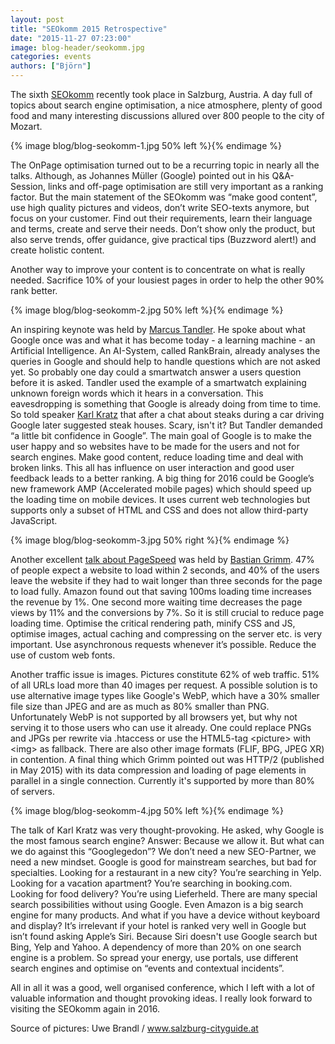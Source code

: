 ```yaml
---
layout: post
title: "SEOkomm 2015 Retrospective"
date: "2015-11-27 07:23:00"
image: blog-header/seokomm.jpg
categories: events
authors: ["Björn"]
---
```


The sixth [SEOkomm](http://www.seokomm.at/) recently took place in Salzburg, Austria.
A day full of topics about search engine optimisation, a nice atmosphere, plenty of good food and many interesting discussions allured over 800 people to the city of Mozart.

{% image blog/blog-seokomm-1.jpg 50% left %}{% endimage %}

The OnPage optimisation turned out to be a recurring topic in nearly all the talks.
Although, as Johannes Müller (Google) pointed out in his Q&A-Session, links and off-page optimisation are still very important as a ranking factor.
But the main statement of the SEOkomm was “make good content”, use high quality pictures and videos, don’t write SEO-texts anymore, but focus on your customer.
Find out their requirements, learn their language and terms, create and serve their needs.
Don’t show only the product, but also serve trends, offer guidance, give practical tips (Buzzword alert!) and create holistic content.

Another way to improve your content is to concentrate on what is really needed.
Sacrifice 10% of your lousiest pages in order to help the other 90% rank better.

{% image blog/blog-seokomm-2.jpg 50% left %}{% endimage %}

An inspiring keynote was held by [Marcus Tandler](http://www.mediadonis.net/).
He spoke about what Google once was and what it has become today - a learning machine - an Artificial Intelligence.
An AI-System, called RankBrain, already analyses the queries in Google and should help to handle questions which are not asked yet.
So probably one day could a smartwatch answer a users question before it is asked.
Tandler used the example of a smartwatch explaining unknown foreign words which it hears in a conversation.
This eavesdropping is something that Google is already doing from time to time.
So told speaker [Karl Kratz](http://www.google.com) that after a chat about steaks during a car driving Google later suggested steak houses.
Scary, isn't it?
But Tandler demanded “a little bit confidence in Google”.
The main goal of Google is to make the user happy and so websites have to be made for the users and not for search engines.
Make good content, reduce loading time and deal with broken links.
This all has influence on user interaction and good user feedback leads to a better ranking.
A big thing for 2016 could be Google’s new framework AMP (Accelerated mobile pages) which should speed up the loading time on mobile devices.
It uses current web technologies but supports only a subset of HTML and CSS and does not allow third-party JavaScript.

{% image blog/blog-seokomm-3.jpg 50% right %}{% endimage %}

Another excellent [talk about PageSpeed](http://bit.ly/1Pc37R8) was held by [Bastian Grimm](http://www.peakace.de).
47% of people expect a website to load within 2 seconds, and 40% of the users leave the website if they had to wait longer than three seconds for the page to load fully.
Amazon found out that saving 100ms loading time increases the revenue by 1%.
One second more waiting time decreases the page views by 11% and the conversions by 7%.
So it is still crucial to reduce page loading time.
Optimise the critical rendering path, minify CSS and JS, optimise images, actual caching and compressing on the server etc. is very important.
Use asynchronous requests whenever it’s possible.
Reduce the use of custom web fonts.

Another traffic issue is images.
Pictures constitute 62% of web traffic.
51% of all URLs load more than 40 images per request.
A possible solution is to use alternative image types like Google's WebP, which have a 30% smaller file size than JPEG and are as much as 80% smaller than PNG.
Unfortunately WebP is not supported by all browsers yet, but why not serving it to those users who can use it already.
One could replace PNGs and JPGs per rewrite via .htaccess or use the HTML5-tag &lt;picture&gt; with &lt;img&gt; as fallback.
There are also other image formats (FLIF, BPG, JPEG XR) in contention.
A final thing which Grimm pointed out was HTTP/2 (published in May 2015) with its data compression and loading of page elements in parallel in a single connection.
Currently it's supported by more than 80% of servers.

{% image blog/blog-seokomm-4.jpg 50% left %}{% endimage %}

The talk of Karl Kratz was very thought-provoking.
He asked, why Google is the most famous search engine?
Answer: Because we allow it.
But what can we do against this “Googlegedon”?
We don’t need a new SEO-Partner, we need a new mindset.
Google is good for mainstream searches, but bad for specialties.
Looking for a restaurant in a new city?
You’re searching in Yelp.
Looking for a vacation apartment?
You’re searching in booking.com.
Looking for food delivery?
You’re using Lieferheld.
There are many special search possibilities without using Google.
Even Amazon is a big search engine for many products.
And what if you have a device without keyboard and display?
It’s irrelevant if your hotel is ranked very well in Google but isn’t found asking Apple’s Siri.
Because Siri doesn't use Google search but Bing, Yelp and Yahoo.
A dependency of more than 20% on one search engine is a problem.
So spread your energy, use portals, use different search engines and optimise on “events and contextual incidents”.

All in all it was a good, well organised conference, which I left with a lot of valuable information and thought provoking ideas.
I really look forward to visiting the SEOkomm again in 2016.

Source of pictures: Uwe Brandl / www.salzburg-cityguide.at
